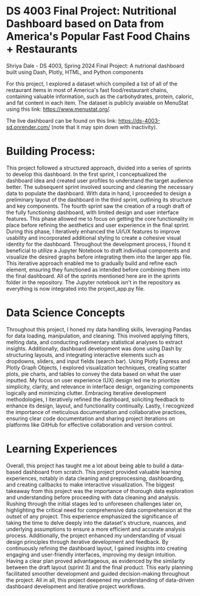# DS 4003 Final Project: Nutritional Dashboard based on Data from America's Popular Fast Food Chains + Restaurants 
Shriya Dale - DS 4003, Spring 2024
Final Project: A nutrional dashboard built using Dash, Plotly, HTML, and Python components

For this project, I explored a dataset which compiled a list of all of the restaurant items in most of America's fast food/restaurant chains, containing valuable information, such as the carbohydrates, protein, caloric, and fat content in each item. The dataset is publicly avaiable on MenuStat using this link: https://www.menustat.org/.

The live dashboard can be found on this link: https://ds-4003-sd.onrender.com/ (note that it may spin down with inactivity).
# Building Process: 
This project followed a structured approach, divided into a series of sprints to develop this dashboard. In the first sprint, I conceptualized the dashboard idea and created user profiles to understand the target audience better. The subsequent sprint involved sourcing and cleaning the necessary data to populate the dashboard. With data in hand, I proceeded to design a preliminary layout of the dashboard in the third sprint, outlining its structure and key components. The fourth sprint saw the creation of a rough draft of the fully functioning dashboard, with limited design and user interface features. This phase allowed me to focus on getting the core functionality in place before refining the aesthetics and user experience in the final sprint. During this phase, I iteratively enhanced the UI/UX features to improve usability and incorporated additional styling to create a cohesive visual identity for the dashboard. Throughout the development process, I found it beneficial to utilize a Jupyter Notebook to draft individual components and visualize the desired graphs before integrating them into the larger app file. This iterative approach enabled me to gradually build and refine each element, ensuring they functioned as intended before combining them into the final dashboard. All of the sprints mentioned here are in the sprints folder in the repository. The Jupyter notebook isn't in the repository as everything is now integrated into the project_app.py file.

# Data Science Concepts
Throughout this project, I honed my data handling skills, leveraging Pandas for data loading, manipulation, and cleaning. This involved applying filters, melting data, and conducting rudimentary statistical analyses to extract insights. Additionally, dashboard development was done using Dash by structuring layouts, and integrating interactive elements such as dropdowns, sliders, and input fields (search bar). Using Plotly Express and Plotly Graph Objects, I explored visualization techniques, creating scatter plots, pie charts, and tables to convey the data based on what the user inputted. My focus on user experience (UX) design led me to prioritize simplicity, clarity, and relevance in interface design, organizing components logically and minimizing clutter. Embracing iterative development methodologies, I iteratively refined the dashboard, soliciting feedback to enhance its design, layout, and functionality continually. Lastly, I recognized the importance of meticulous documentation and collaborative practices, ensuring clear code documentation and sharing project iterations on platforms like GitHub for effective collaboration and version control.

# Learning Experiences
Overall, this project has taught me a lot about being able to build a data-based dashboard from scratch. This project provided valuable learning experiences, notably in data cleaning and preprocessing, dashboarding, and creating callbacks to make interactive visualization. The biggest takeaway from this project was the importance of thorough data exploration and understanding before proceeding with data cleaning and analysis. Rushing through the initial stages led to unforeseen challenges later on, highlighting the critical need for comprehensive data comprehension at the outset of any project. This experience emphasized the significance of taking the time to delve deeply into the dataset's structure, nuances, and underlying assumptions to ensure a more efficient and accurate analysis process. Additionally, the project enhanced my understanding of visual design principles through iterative development and feedback. By continuously refining the dashboard layout, I gained insights into creating engaging and user-friendly interfaces, improving my design intuition. Having a clear plan proved advantageous, as evidenced by the similarity between the draft layout (sprint 3) and the final product. This early planning facilitated smoother development and guided decision-making throughout the project. All in all, this project deepened my understanding of data-driven dashboard development and iterative project workflows.

